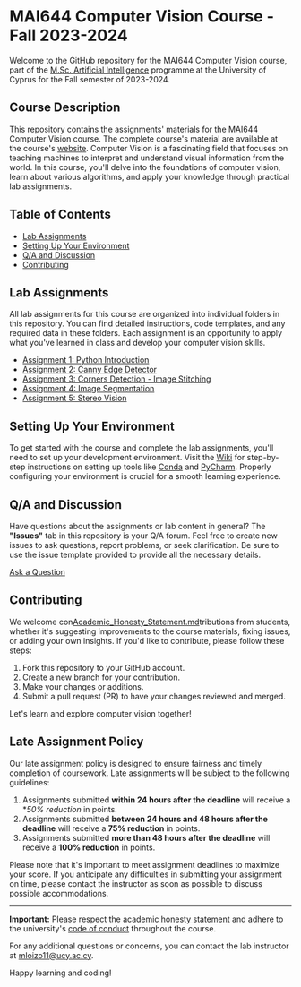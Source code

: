 # MAI644 Computer Vision Course - Fall 2023-2024

Welcome to the GitHub repository for the MAI644 Computer Vision course, part of the 
[M.Sc. Artificial Intelligence](https://www.cs.ucy.ac.cy/index.php/education/postgrad/master-in-artificial-intelligence) 
programme at the University of Cyprus for the Fall semester of 2023-2024.

## Course Description

This repository contains the assignments' materials for the MAI644 Computer Vision course. The complete course's material
are available at the course's [website](https://moodle.cs.ucy.ac.cy/course/view.php?id=439). Computer Vision is a 
fascinating field that focuses on teaching machines to interpret and understand visual information from the world. 
In this course, you'll delve into the foundations of computer vision, learn about various algorithms, and apply your 
knowledge through practical lab assignments.

## Table of Contents

- [Lab Assignments](#lab-assignments)
- [Setting Up Your Environment](#setting-up-your-environment)
- [Q/A and Discussion](#qa-and-discussion)
- [Contributing](#contributing)

## Lab Assignments

All lab assignments for this course are organized into individual folders in this repository. You can find detailed 
instructions, code templates, and any required data in these folders. Each assignment is an opportunity to apply what 
you've learned in class and develop your computer vision skills.

- [Assignment 1: Python Introduction](assignment_1/)
- [Assignment 2: Canny Edge Detector](assignment_2/)
- [Assignment 3: Corners Detection - Image Stitching](assignment_3/)
- [Assignment 4: Image Segmentation](assignment_4/)
- [Assignment 5: Stereo Vision](assignment_5/)

## Setting Up Your Environment

To get started with the course and complete the lab assignments, you'll need to set up your development environment. 
Visit the [Wiki](https://github.com/marios2019/MAI644-Computer-Vision-Fall-2023-2024/wiki) for step-by-step instructions 
on setting up tools like [Conda](https://docs.conda.io/en/latest/) and [PyCharm](https://www.jetbrains.com/pycharm/). 
Properly configuring your environment is crucial for a smooth learning experience.

## Q/A and Discussion

Have questions about the assignments or lab content in general? The **"Issues"** tab in this repository is your Q/A 
forum. Feel free to create new issues to ask questions, report problems, or seek clarification. Be sure to use the issue 
template provided to provide all the necessary details.

[Ask a Question](https://github.com/marios2019/MAI644-Computer-Vision-Fall-2023-2024/issues/new?assignees=&labels=question&template=question.md&title=)

## Contributing

We welcome con[Academic_Honesty_Statement.md](Academic_Honesty_Statement.md)tributions from students, whether it's suggesting improvements to the course materials, fixing issues, or adding your own insights. If you'd like to contribute, please follow these steps:

1. Fork this repository to your GitHub account.
2. Create a new branch for your contribution.
3. Make your changes or additions.
4. Submit a pull request (PR) to have your changes reviewed and merged.

Let's learn and explore computer vision together!

## Late Assignment Policy

Our late assignment policy is designed to ensure fairness and timely completion of coursework. Late assignments will be 
subject to the following guidelines:

1. Assignments submitted **within 24 hours after the deadline** will receive a **50% reduction* in points.
2. Assignments submitted **between 24 hours and 48 hours after the deadline** will receive a **75% reduction** in points.
3. Assignments submitted **more than 48 hours after the deadline** will receive a **100% reduction** in points.

Please note that it's important to meet assignment deadlines to maximize your score. If you anticipate any difficulties in submitting your assignment on time, please contact the instructor as soon as possible to discuss possible accommodations.


---

**Important:** Please respect the [academic honesty statement](Academic_Honesty_Statement.md) and adhere to the 
university's [code of conduct](https://www.ucy.ac.cy/wp-content/uploads/2021/11/Code_of_Conduct_for_Teaching.pdf) 
throughout the course.

For any additional questions or concerns, you can contact the lab instructor at [mloizo11@ucy.ac.cy](mailto:mloizo11@ucy.ac.cy).

Happy learning and coding!

